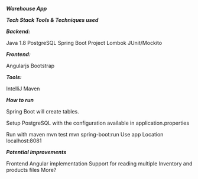 ***Warehouse App***

***Tech Stack
Tools & Techniques used***

***Backend:***

Java 1.8
PostgreSQL
Spring Boot
Project Lombok
JUnit/Mockito

***Frontend:***

Angularjs
Bootstrap

***Tools:***

IntelliJ
Maven

***How to run***

Spring Boot will create tables.

Setup PostgreSQL with the configuration available in application.properties

Run with maven
mvn test
mvn spring-boot:run
Use app
Location
localhost:8081

***Potential improvements***

Frontend Angular implementation
Support for reading multiple Inventory and products files
More?
